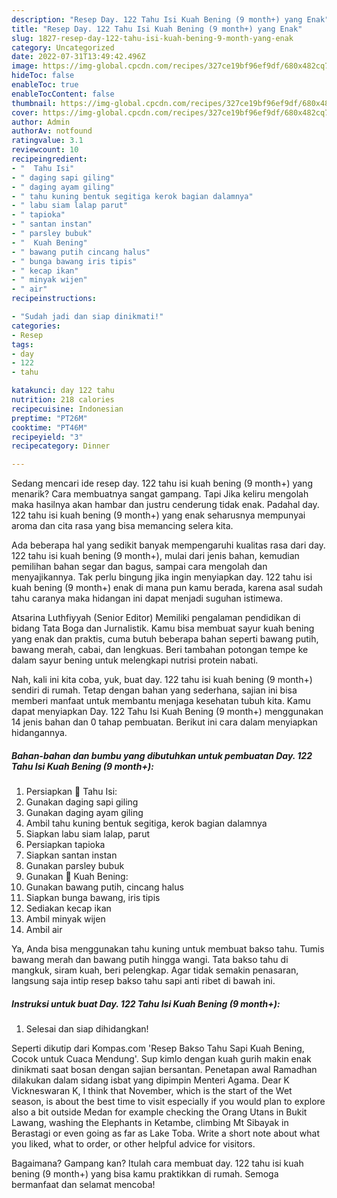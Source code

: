 ```yaml
---
description: "Resep Day. 122 Tahu Isi Kuah Bening (9 month+) yang Enak"
title: "Resep Day. 122 Tahu Isi Kuah Bening (9 month+) yang Enak"
slug: 1827-resep-day-122-tahu-isi-kuah-bening-9-month-yang-enak
category: Uncategorized
date: 2022-07-31T13:49:42.496Z
image: https://img-global.cpcdn.com/recipes/327ce19bf96ef9df/680x482cq70/day-122-tahu-isi-kuah-bening-9-month-foto-resep-utama.jpg
hideToc: false
enableToc: true
enableTocContent: false
thumbnail: https://img-global.cpcdn.com/recipes/327ce19bf96ef9df/680x482cq70/day-122-tahu-isi-kuah-bening-9-month-foto-resep-utama.jpg
cover: https://img-global.cpcdn.com/recipes/327ce19bf96ef9df/680x482cq70/day-122-tahu-isi-kuah-bening-9-month-foto-resep-utama.jpg
author: Admin
authorAv: notfound
ratingvalue: 3.1
reviewcount: 10
recipeingredient:
- "  Tahu Isi"
- " daging sapi giling"
- " daging ayam giling"
- " tahu kuning bentuk segitiga kerok bagian dalamnya"
- " labu siam lalap parut"
- " tapioka"
- " santan instan"
- " parsley bubuk"
- "  Kuah Bening"
- " bawang putih cincang halus"
- " bunga bawang iris tipis"
- " kecap ikan"
- " minyak wijen"
- " air"
recipeinstructions:

- "Sudah jadi dan siap dinikmati!"
categories:
- Resep
tags:
- day
- 122
- tahu

katakunci: day 122 tahu 
nutrition: 218 calories
recipecuisine: Indonesian
preptime: "PT26M"
cooktime: "PT46M"
recipeyield: "3"
recipecategory: Dinner

---
```



Sedang mencari ide resep day. 122 tahu isi kuah bening (9 month+) yang menarik? Cara membuatnya sangat gampang. Tapi Jika keliru mengolah maka hasilnya akan hambar dan justru cenderung tidak enak. Padahal day. 122 tahu isi kuah bening (9 month+) yang enak seharusnya mempunyai aroma dan cita rasa yang bisa memancing selera kita.


Ada beberapa hal yang sedikit banyak mempengaruhi kualitas rasa dari day. 122 tahu isi kuah bening (9 month+), mulai dari jenis bahan, kemudian pemilihan bahan segar dan bagus, sampai cara mengolah dan menyajikannya. Tak perlu bingung jika ingin menyiapkan day. 122 tahu isi kuah bening (9 month+) enak di mana pun kamu berada, karena asal sudah tahu caranya maka hidangan ini dapat menjadi suguhan istimewa.

Atsarina Luthfiyyah (Senior Editor) Memiliki pengalaman pendidikan di bidang Tata Boga dan Jurnalistik. Kamu bisa membuat sayur kuah bening yang enak dan praktis, cuma butuh beberapa bahan seperti bawang putih, bawang merah, cabai, dan lengkuas. Beri tambahan potongan tempe ke dalam sayur bening untuk melengkapi nutrisi protein nabati.


Nah, kali ini kita coba, yuk, buat day. 122 tahu isi kuah bening (9 month+) sendiri di rumah. Tetap dengan bahan yang sederhana, sajian ini bisa memberi manfaat untuk membantu menjaga kesehatan tubuh kita. Kamu dapat menyiapkan Day. 122 Tahu Isi Kuah Bening (9 month+) menggunakan 14 jenis bahan dan 0 tahap pembuatan. Berikut ini cara dalam menyiapkan hidangannya.

<!--inarticleads1-->

##### Bahan-bahan dan bumbu yang dibutuhkan untuk pembuatan Day. 122 Tahu Isi Kuah Bening (9 month+):

1. Persiapkan  🍜 Tahu Isi:
1. Gunakan  daging sapi giling
1. Gunakan  daging ayam giling
1. Ambil  tahu kuning bentuk segitiga, kerok bagian dalamnya
1. Siapkan  labu siam lalap, parut
1. Persiapkan  tapioka
1. Siapkan  santan instan
1. Gunakan  parsley bubuk
1. Gunakan  🍜 Kuah Bening:
1. Gunakan  bawang putih, cincang halus
1. Siapkan  bunga bawang, iris tipis
1. Sediakan  kecap ikan
1. Ambil  minyak wijen
1. Ambil  air


Ya, Anda bisa menggunakan tahu kuning untuk membuat bakso tahu. Tumis bawang merah dan bawang putih hingga wangi. Tata bakso tahu di mangkuk, siram kuah, beri pelengkap. Agar tidak semakin penasaran, langsung saja intip resep bakso tahu sapi anti ribet di bawah ini. 

<!--inarticleads2-->

##### Instruksi untuk buat Day. 122 Tahu Isi Kuah Bening (9 month+):


1. Selesai dan siap dihidangkan!

Seperti dikutip dari Kompas.com &#39;Resep Bakso Tahu Sapi Kuah Bening, Cocok untuk Cuaca Mendung&#39;. Sup kimlo dengan kuah gurih makin enak dinikmati saat bosan dengan sajian bersantan. Penetapan awal Ramadhan dilakukan dalam sidang isbat yang dipimpin Menteri Agama. Dear K Vickneswaran K, I think that November, which is the start of the Wet season, is about the best time to visit especially if you would plan to explore also a bit outside Medan for example checking the Orang Utans in Bukit Lawang, washing the Elephants in Ketambe, climbing Mt Sibayak in Berastagi or even going as far as Lake Toba. Write a short note about what you liked, what to order, or other helpful advice for visitors. 

Bagaimana? Gampang kan? Itulah cara membuat day. 122 tahu isi kuah bening (9 month+) yang bisa kamu praktikkan di rumah. Semoga bermanfaat dan selamat mencoba!
